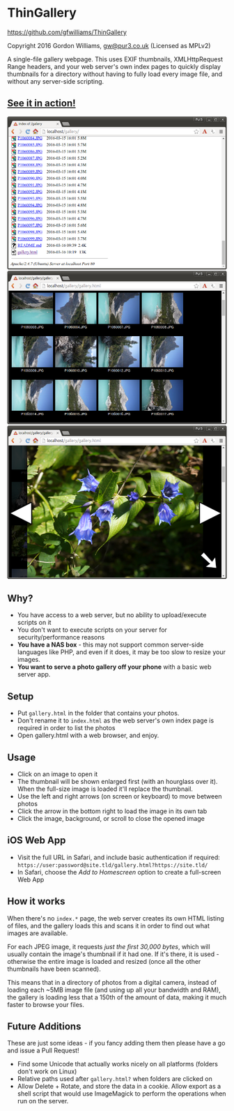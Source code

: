 ThinGallery
===========

https://github.com/gfwilliams/ThinGallery

Copyright 2016 Gordon Williams, gw@pur3.co.uk (Licensed as MPLv2)

A single-file gallery webpage. This uses EXIF thumbnails, XMLHttpRequest Range headers, 
and your web server's own index pages to quickly display thumbnails for a directory without
having to fully load every image file, and without any server-side scripting.

[See it in action!](http://www.pur3.co.uk/gallery/gallery.html)
----------------------------------

![Original Index Page](screenshots/index.png)
![Gallery list](screenshots/gallery1.png)
![Gallery image](screenshots/gallery2.png)

Why?
----

* You have access to a web server, but no ability to upload/execute scripts on it
* You don't want to execute scripts on your server for security/performance reasons
* **You have a NAS box** - this may not support common server-side 
languages like PHP, and even if it does, it may be too slow to resize your images.
* **You want to serve a photo gallery off your phone** with a basic web server app.

Setup
-----

* Put `gallery.html` in the folder that contains your photos. 
* Don't rename it to `index.html` as the web server's own index page is required in order to list the photos
* Open gallery.html with a web browser, and enjoy.

Usage
-----

* Click on an image to open it
* The thumbnail will be shown enlarged first (with an hourglass over it). When the full-size image is loaded it'll replace the thumbnail.
* Use the left and right arrows (on screen or keyboard) to move between photos
* Click the arrow in the bottom right to load the image in its own tab
* Click the image, background, or scroll to close the opened image

iOS Web App
-----------

* Visit the full URL in Safari, and include basic authentication if required: `https://user:password@site.tld/gallery.html?https://site.tld/`
* In Safari, choose the *Add to Homescreen* option to create a full-screen Web App

How it works
------------

When there's no `index.*` page, the web server creates its own HTML listing of files, and
the gallery loads this and scans it in order to find out what images are available.

For each JPEG image, it requests *just the first 30,000 bytes*, which will usually contain
the image's thumbnail if it had one. If it's there, it is used - otherwise the entire image
is loaded and resized (once all the other thumbnails have been scanned).

This means that in a directory of photos from a digital camera, instead of loading each
~5MB image file (and using up all your bandwidth and RAM), the gallery is loading less 
that a 150th of the amount of data, making it much faster to browse your files.

Future Additions
----------------

These are just some ideas - if you fancy adding them then please have a go and issue a Pull Request!

* Find some Unicode that actually works nicely on all platforms (folders don't work on Linux)
* Relative paths used after `gallery.html?` when folders are clicked on
* Allow Delete + Rotate, and store the data in a cookie. Allow export as a shell script that 
would use ImageMagick to perform the operations when run on the server.

